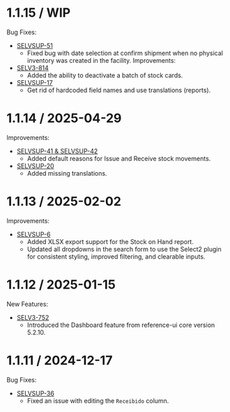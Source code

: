 1.1.15 / WIP
===================
Bug Fixes:
- [SELVSUP-51](https://openlmis.atlassian.net/browse/SELVSUP-51)
  - Fixed bug with date selection at confirm shipment when no physical inventory was created in the facility.
Improvements:
- [SELV3-814](https://openlmis.atlassian.net/browse/SELV3-814)
  - Added the ability to deactivate a batch of stock cards.
- [SELVSUP-17](https://openlmis.atlassian.net/browse/SELVSUP-17)
  - Get rid of hardcoded field names and use translations (reports).

1.1.14 / 2025-04-29
===================
Improvements:
- [SELVSUP-41 & SELVSUP-42](https://openlmis.atlassian.net/browse/SELVSUP-42)
  - Added default reasons for Issue and Receive stock movements.
- [SELVSUP-20](https://openlmis.atlassian.net/browse/SELVSUP-20)
  - Added missing translations.

1.1.13 / 2025-02-02
===================
Improvements:
- [SELVSUP-6](https://openlmis.atlassian.net/browse/SELVSUP-6)
  - Added XLSX export support for the Stock on Hand report.
  - Updated all dropdowns in the search form to use the Select2 plugin for consistent styling, improved filtering, and clearable inputs.

1.1.12 / 2025-01-15
===================
New Features:
- [SELV3-752](https://openlmis.atlassian.net/browse/SELV3-752)
  - Introduced the Dashboard feature from reference-ui core version 5.2.10.

1.1.11 / 2024-12-17
===================
Bug Fixes:
- [SELVSUP-36](https://openlmis.atlassian.net/browse/SELVSUP-36)
  - Fixed an issue with editing the `Receibido` column.
